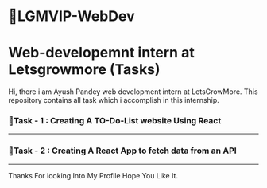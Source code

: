 # 🎯LGMVIP-WebDev
<h1>Web-developemnt intern at  Letsgrowmore (Tasks)</h1>
<p>
Hi, there i am  Ayush Pandey web development intern at LetsGrowMore.
This repository  contains all  task  which  i accomplish in this internship.
</p>

<h3>🎯Task - 1 : Creating  A  TO-Do-List website Using React </h3> 
<hr/>

<h3>🎯Task - 2 : Creating A React App to fetch data from an API </h3> 
<hr/>

<p>Thanks For looking Into My Profile Hope You Like It.</p>
